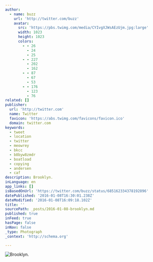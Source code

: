 ```yaml
---
author:
  - name: buzz
    url: 'http://twitter.com/buzz'
    avatar:
      src: 'https://pbs.twimg.com/media/CYIvgXJWsAEzUjm.jpg:large'
      width: 1023
      height: 1023
      colors:
        - - 26
          - 24
          - 25
        - - 227
          - 202
          - 162
        - - 87
          - 67
          - 53
        - - 176
          - 123
          - 76
related: []
publisher:
  url: 'http://twitter.com'
  name: Twitter
  favicon: 'https://abs.twimg.com/favicons/favicon.ico'
  domain: twitter.com
keywords:
  - tweet
  - location
  - twitter
  - meowrey
  - bkcc
  - b8byw8zmdr
  - boatload
  - copying
  - andersen
  - caf
description: Brooklyn.
inLanguage: en
app_links: []
isBasedOnUrl: 'https://twitter.com/buzz/status/685162334378192896'
datePublished: '2016-01-08T16:30:01.238Z'
dateModified: '2016-01-08T16:09:18.102Z'
title: ''
sourcePath: _posts/2016-01-08-brooklyn.md
published: true
inFeed: true
hasPage: false
inNav: false
_type: Photograph
_context: 'http://schema.org'

---
```

![Brooklyn&period;](https://pbs.twimg.com/media/CYIvgXJWsAEzUjm.jpg:large)